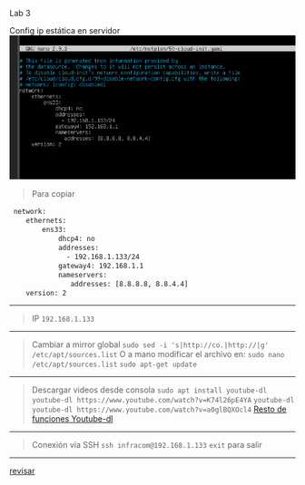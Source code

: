 Lab 3

Config ip estática en servidor
![dc815cb29b7b68501575a72f8b935f2c.png](./_resources/b540409cf510476390272057eadc66f6.png)

> Para copiar


```
 network:
    ethernets:
        ens33:
            dhcp4: no
            addresses:
              - 192.168.1.133/24
            gateway4: 192.168.1.1
            nameservers:
               addresses: [8.8.8.8, 8.8.4.4]
    version: 2
```
* * *
>IP
`192.168.1.133`
* * *

>Cambiar a mirror global
`sudo sed -i 's|http://co.|http://|g' /etc/apt/sources.list`
O a mano modificar el archivo en: 
`sudo nano /etc/apt/sources.list`
`sudo apt-get update`
* * *

> Descargar videos desde consola
`sudo apt install youtube-dl`
`youtube-dl https://www.youtube.com/watch?v=K74l26pE4YA`
`youtube-dl youtube-dl https://www.youtube.com/watch?v=a0glBQXOcl4`
[Resto de funciones Youtube-dl](https://linoxide.com/linux-how-to/install-use-youtube-dl-ubuntu/)
* * *
> Conexión vía SSH
`ssh infracom@192.168.1.133`
`exit` para salir

* * *

[revisar](https://stackoverflow.com/questions/9382045/send-a-file-through-sockets-in-python)
